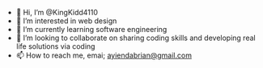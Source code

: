 - 👋 Hi, I’m @KingKidd4110
- 👀 I’m interested in web design
- 🌱 I’m currently learning software engineering
- 💞️ I’m looking to collaborate on sharing coding skills and developing real life solutions via coding
- 📫 How to reach me, emai; ayiendabrian@gmail.com

<!---
KingKidd4110/KingKidd4110 is a ✨ special ✨ repository because its `README.md` (this file) appears on your GitHub profile.
You can click the Preview link to take a look at your changes.
--->
